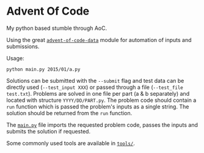 # Advent Of Code

My python based stumble through AoC.

Using the great [`advent-of-code-data`](https://github.com/wimglenn/advent-of-code-data) module for automation of inputs and submissions.

Usage:
```
python main.py 2015/01/a.py
```

Solutions can be submitted with the `--submit` flag and test data can be directly used (`--test_input XXX`) or passed through a file (`--test_file test.txt`).
Problems are solved in one file per part (a & b separately) and located with structure `YYYY/DD/PART.py`. The problem code should contain a `run` function which is passed the problem's inputs as a single string. The solution should be returned from the `run` function.

The [`main.py`](main.py) file imports the requested problem code, passes the inputs and submits the solution if requested.  

Some commonly used tools are available in [`tools/`](tools/).
